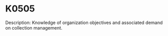 # K0505
Description: Knowledge of organization objectives and associated demand on collection management.

